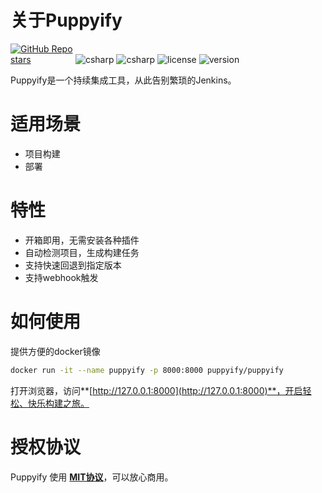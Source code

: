 # 关于Puppyify

<p>
  <a href="https://github.com/puppyify/puppyify" class="link github-link" target="_blank"><img style="max-width: 100px;" alt="GitHub Repo stars" src="https://img.shields.io/github/stars/puppyify/puppyify?style=social"></a>
  <img alt="csharp" src="https://img.shields.io/badge/language-python-yellow.svg">
  <img alt="csharp" src="https://img.shields.io/badge/language-vue-brightgreen.svg">
  <img alt="license" src="https://img.shields.io/badge/license-MIT-blue.svg">
  <img alt="version" src="https://img.shields.io/badge/version-0.1.0-brightgreen">
</p>

Puppyify是一个持续集成工具，从此告别繁琐的Jenkins。

# 适用场景

- 项目构建
- 部署

# 特性

- 开箱即用，无需安装各种插件
- 自动检测项目，生成构建任务
- 支持快速回退到指定版本
- 支持webhook触发

# 如何使用

提供方便的docker镜像

```bash
docker run -it --name puppyify -p 8000:8000 puppyify/puppyify
```

打开浏览器，访问**[http://127.0.0.1:8000](http://127.0.0.1:8000)**，开启轻松、快乐构建之旅。


# 授权协议

Puppyify 使用 **[MIT协议](https://github.com/puppyify/puppyify/blob/master/LICENSE.txt)**，可以放心商用。
